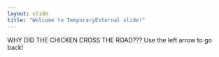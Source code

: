 ```yaml
---
layout: slide
title: "Welcome to TemporaryExternal slide!"
---
```

WHY DID THE CHICKEN CROSS THE ROAD???
Use the left arrow to go back!
